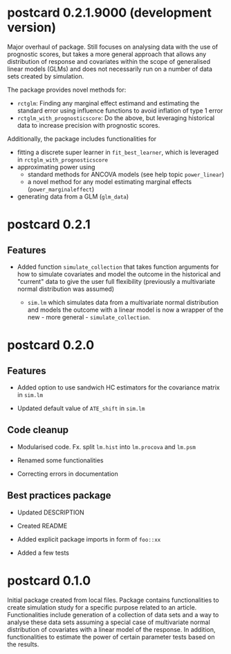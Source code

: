 # postcard 0.2.1.9000 (development version)

Major overhaul of package. Still focuses on analysing data with the use of
prognostic scores, but takes a more general approach that allows any
distribution of response and covariates within the scope of generalised linear
models (GLMs) and does not necessarily run on a number of data sets created
by simulation.

The package provides novel methods for:

* `rctglm`: Finding any marginal effect estimand and estimating the standard error using
  influence functions to avoid inflation of type 1 error
* `rctglm_with_prognosticscore`: Do the above, but leveraging historical data
  to increase precision with prognostic scores.
  
Additionally, the package includes functionalities for

* fitting a discrete super learner in `fit_best_learner`, which is leveraged in
`rctglm_with_prognosticscore`
* approximating power using
  * standard methods for ANCOVA models (see help topic `power_linear`)
  * a novel method for any model estimating marginal effects
  (`power_marginaleffect`)
* generating data from a GLM (`glm_data`)

# postcard 0.2.1

## Features

* Added function `simulate_collection` that takes function arguments for how to
  simulate covariates and model the outcome in the historical and "current" data
  to give the user full flexibility (previously a multivariate normal
  distribution was assumed)

  * `sim.lm` which simulates data from a multivariate normal distribution and
    models the outcome with a linear model is now a wrapper of
    the new - more general - `simulate_collection`.

# postcard 0.2.0

## Features

* Added option to use sandwich HC estimators for the covariance matrix in
  `sim.lm`
  
* Updated default value of `ATE_shift` in `sim.lm`

## Code cleanup

* Modularised code. Fx. split `lm.hist` into `lm.procova` and `lm.psm`

* Renamed some functionalities

* Correcting errors in documentation

## Best practices package

* Updated DESCRIPTION

* Created README

* Added explicit package imports in form of `foo::xx`

* Added a few tests

# postcard 0.1.0

Initial package created from local files. Package contains functionalities to
create simulation study for a specific purpose related to an article.
Functionalities include generation of a collection of data sets and a way to
analyse these data sets assuming a special case of multivariate normal
distribution of covariates with a linear model of the response. In addition,
functionalities to estimate the power of certain parameter tests based on the
results.
